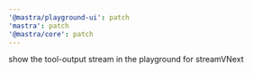 ```yaml
---
'@mastra/playground-ui': patch
'mastra': patch
'@mastra/core': patch
---
```


show the tool-output stream in the playground for streamVNext
